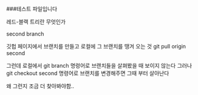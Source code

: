 ###테스트 파일입니다


레드-블랙 트리란 무엇인가

second branch

깃헙 페이지에서 브랜치를 만들고
로컬에 그 브랜치를 땡겨 오는 것
git pull origin second

그런데 로컬에서 git branch 명령어로 브랜치들을 살펴봤을 때 보이지 않는다
그러나
git checkout second 명령어로 브랜치를 변경해주면 그때 부터 살아난다

왜 그런지 조금 더 찾아봐야함..